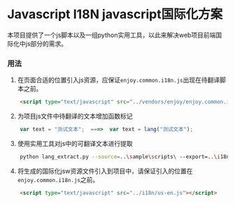 # Javascript I18N javascript国际化方案

本项目提供了一个js脚本以及一组python实用工具，以此来解决web项目前端国际化中js部分的需求。

### 用法
1. 在页面合适的位置引入js资源，应保证`enjoy.common.i18n.js`出现在待翻译脚本之前。
```html
    <script type="text/javascript" src="../vendors/enjoy/enjoy.common.i18n.js"></script>
```
2. 为项目js文件中待翻译的文本增加函数标记
```javascript
    var text = "测试文本";  ===>  var text = lang("测试文本");
```
3. 使用实用工具对js中的可翻译文本进行提取
```bash
    python lang_extract.py --source=..\sample\scripts\ --export=..\i18n\ --lang=us-en
```
4. 将生成的国际化jsw资源文件引入到项目中，请保证引入的位置在`enjoy.common.i18n.js`之前。
```html
    <script type="text/javascript" src="../i18n/us-en.js"></script>
```

